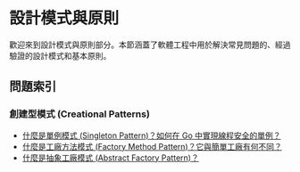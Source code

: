 # 設計模式與原則

歡迎來到設計模式與原則部分。本節涵蓋了軟體工程中用於解決常見問題的、經過驗證的設計模式和基本原則。

## 問題索引

### 創建型模式 (Creational Patterns)

- [什麼是單例模式 (Singleton Pattern)？如何在 Go 中實現線程安全的單例？](./singleton_pattern.md)
- [什麼是工廠方法模式 (Factory Method Pattern)？它與簡單工廠有何不同？](./factory_method_pattern.md)
- [什麼是抽象工廠模式 (Abstract Factory Pattern)？](./abstract_factory_pattern.md)
